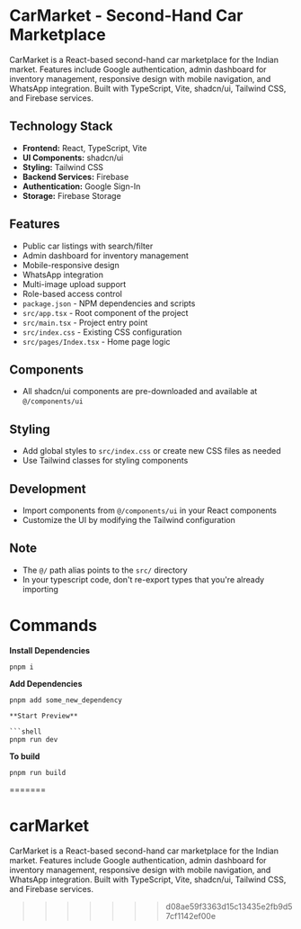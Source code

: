 # CarMarket - Second-Hand Car Marketplace

CarMarket is a React-based second-hand car marketplace for the Indian market. Features include Google authentication, admin dashboard for inventory management, responsive design with mobile navigation, and WhatsApp integration. Built with TypeScript, Vite, shadcn/ui, Tailwind CSS, and Firebase services.

## Technology Stack

- **Frontend:** React, TypeScript, Vite
- **UI Components:** shadcn/ui
- **Styling:** Tailwind CSS
- **Backend Services:** Firebase
- **Authentication:** Google Sign-In
- **Storage:** Firebase Storage

## Features

- Public car listings with search/filter
- Admin dashboard for inventory management
- Mobile-responsive design
- WhatsApp integration
- Multi-image upload support
- Role-based access control
- `package.json` - NPM dependencies and scripts
- `src/app.tsx` - Root component of the project
- `src/main.tsx` - Project entry point
- `src/index.css` - Existing CSS configuration
- `src/pages/Index.tsx` - Home page logic

## Components

- All shadcn/ui components are pre-downloaded and available at `@/components/ui`

## Styling

- Add global styles to `src/index.css` or create new CSS files as needed
- Use Tailwind classes for styling components

## Development

- Import components from `@/components/ui` in your React components
- Customize the UI by modifying the Tailwind configuration

## Note

- The `@/` path alias points to the `src/` directory
- In your typescript code, don't re-export types that you're already importing

# Commands

**Install Dependencies**

```shell
pnpm i
```

**Add Dependencies**

```shell
pnpm add some_new_dependency

**Start Preview**

```shell
pnpm run dev
```

**To build**

```shell
pnpm run build
```
=======
# carMarket
CarMarket is a React-based second-hand car marketplace for the Indian market. Features include Google authentication, admin dashboard for inventory management, responsive design with mobile navigation, and WhatsApp integration. Built with TypeScript, Vite, shadcn/ui, Tailwind CSS, and Firebase services.
>>>>>>> d08ae59f3363d15c13435e2fb9d57cf1142ef00e

